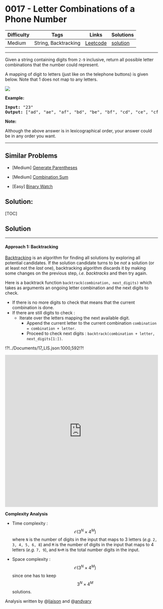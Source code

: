 # 0017 - Letter Combinations of a Phone Number

Difficulty  | Tags | Links | Solutions
----------- | ---- | ----- | -----
Medium | String, Backtracking | [Leetcode](https://leetcode.com/problems/letter-combinations-of-a-phone-number) | [solution](https://leetcode.com/problems/letter-combinations-of-a-phone-number/solution/)


-----------

<p>Given a string containing digits from <code>2-9</code> inclusive, return all possible letter combinations that the number could represent.</p>

<p>A mapping of digit to letters (just like on the telephone buttons) is given below. Note that 1 does not map to any letters.</p>

<p><img src="http://upload.wikimedia.org/wikipedia/commons/thumb/7/73/Telephone-keypad2.svg/200px-Telephone-keypad2.svg.png" /></p>

<p><strong>Example:</strong></p>

<pre>
<strong>Input: </strong>&quot;23&quot;
<strong>Output:</strong> [&quot;ad&quot;, &quot;ae&quot;, &quot;af&quot;, &quot;bd&quot;, &quot;be&quot;, &quot;bf&quot;, &quot;cd&quot;, &quot;ce&quot;, &quot;cf&quot;].
</pre>

<p><strong>Note:</strong></p>

<p>Although the above answer is in lexicographical order, your answer could be in any order you want.</p>


-----------


## Similar Problems

- [Medium] [Generate Parentheses](generate-parentheses)

- [Medium] [Combination Sum](combination-sum)

- [Easy] [Binary Watch](binary-watch)




## Solution:

[TOC]

## Solution

---

#### Approach 1: Backtracking

[Backtracking](https://en.wikipedia.org/wiki/Backtracking) 
is an algorithm for finding all
solutions by exploring all potential candidates.
If the solution candidate turns to be _not_ a solution 
(or at least not the _last_ one), 
backtracking algorithm discards it by making some changes 
on the previous step, *i.e.* _backtracks_ and then try again.

Here is a backtrack function `backtrack(combination, next_digits)`
which takes as arguments an ongoing letter combination 
and the next digits to check.

* If there is no more digits to check
that means that the current combination is done.
* If there are still digits to check :
    * Iterate over the letters mapping the next available digit.
        * Append the current letter to the current combination 
        `combination = combination + letter`.
        * Proceed to check next digits : 
        `backtrack(combination + letter, next_digits[1:])`.
        
!?!../Documents/17_LIS.json:1000,592!?!

<iframe src="https://leetcode.com/playground/26oBRSTE/shared" frameBorder="0" width="100%" height="500" name="26oBRSTE"></iframe>

**Complexity Analysis**

* Time complexity : $$\mathcal{O}(3^N \times 4^M)$$
where `N` is the number of digits in the input that maps to  3 letters 
(*e.g.* `2, 3, 4, 5, 6, 8`) and `M` is the number of digits in the input
that maps to 4 letters (*e.g.* `7, 9`),
and `N+M` is the total number digits in the input.
 
* Space complexity : $$\mathcal{O}(3^N \times 4^M)$$ since one has to keep
$$3^N \times 4^M$$ solutions.

Analysis written by @[liaison](https://leetcode.com/liaison/)
and @[andvary](https://leetcode.com/andvary/)
